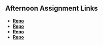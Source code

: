 ## Afternoon Assignment Links

* **[Repo](https://github.com/SammmMorgan/<ASSIGNMENT_REPO>)**
* **[Repo](https://github.com/SammmMorgan/<ASSIGNMENT_REPO>)**
* **[Repo](https://github.com/SammmMorgan/<ASSIGNMENT_REPO>)**
* **[Repo](https://github.com/SammmMorgan/<ASSIGNMENT_REPO>)**
